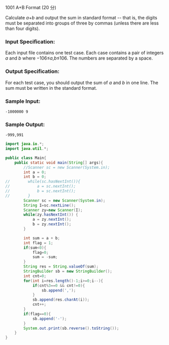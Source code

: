 1001 A+B Format (20 分)

Calculate *a*+*b* and output the sum in standard format -- that is, the digits must be separated into groups of three by commas (unless there are less than four digits).

### Input Specification:

Each input file contains one test case. Each case contains a pair of integers *a* and *b* where −106≤*a*,*b*≤106. The numbers are separated by a space.

### Output Specification:

For each test case, you should output the sum of *a* and *b* in one line. The sum must be written in the standard format.

### Sample Input:

```in
-1000000 9
```

### Sample Output:

```out
-999,991
```

```java
import java.io.*;
import java.util.*;

public class Main{
    public static void main(String[] args){
        //Scanner sc = new Scanner(System.in);
        int a = 0;
        int b = 0;
//        while(sc.hasNextInt()){
//            a = sc.nextInt();
//            b = sc.nextInt();
//        }
        Scanner sc = new Scanner(System.in);
        String I=sc.nextLine();
        Scanner zy=new Scanner(I);
        while(zy.hasNextInt()) {
            a = zy.nextInt();
            b = zy.nextInt();
        }

        int sum = a + b;
        int flag = 1;
        if(sum<0){
            flag=0;
            sum = -sum;
        }
        String res = String.valueOf(sum);
        StringBuilder sb = new StringBuilder();
        int cnt=0;
        for(int i=res.length()-1;i>=0;i--){
            if(cnt%3==0 && cnt!=0){
                sb.append(',');
            }
            sb.append(res.charAt(i));
            cnt++;
        }
        if(flag==0){
            sb.append('-');
        }
        System.out.print(sb.reverse().toString());
    }
}
```

